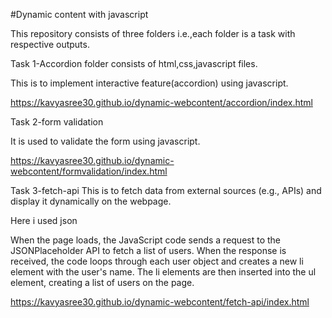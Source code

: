 #Dynamic content with javascript

This repository consists of three folders i.e.,each folder is a task with respective outputs.


Task 1-Accordion folder consists of html,css,javascript files.

This is to implement interactive feature(accordion) using javascript.

https://kavyasree30.github.io/dynamic-webcontent/accordion/index.html

Task 2-form validation

It is used to validate the form using javascript.

https://kavyasree30.github.io/dynamic-webcontent/formvalidation/index.html

Task 3-fetch-api
This is to fetch data from external sources (e.g., APIs) and display it dynamically on the webpage.

Here i used json

When the page loads, the JavaScript code sends a request to the JSONPlaceholder API to fetch a list of users. When the response is received, the code loops through each user object and creates a new li element with the user's name. The li elements are then inserted into the ul element, creating a list of users on the page.

https://kavyasree30.github.io/dynamic-webcontent/fetch-api/index.html


